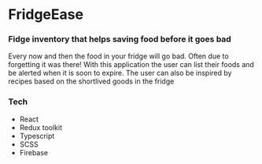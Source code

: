# FridgeEase

### Fidge inventory that helps saving food before it goes bad
Every now and then the food in your fridge will go bad. Often due to forgetting it was there! With this application the user can list their foods and be alerted when it is soon to expire. The user can also be inspired by recipes based on the shortlived goods in the fridge

### Tech
- React
- Redux toolkit
- Typescript
- SCSS
- Firebase
